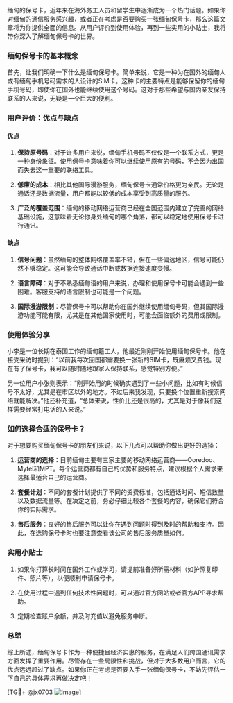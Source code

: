 缅甸的保号卡，近年来在海外务工人员和留学生中逐渐成为一个热门话题。如果你对缅甸的通信服务感兴趣，或者正在考虑是否要购买一张缅甸保号卡，那么这篇文章将为你提供全面的信息。从用户评价到使用体验，再到一些实用的小贴士，我将带你深入了解缅甸保号卡的世界。

### 缅甸保号卡的基本概念

首先，让我们明确一下什么是缅甸保号卡。简单来说，它是一种为在国外的缅甸人或有缅甸手机号码需求的人设计的SIM卡。这种卡的主要特点是能够保留你的缅甸手机号码，即使你在国外也能继续使用这个号码。这对于那些希望与国内亲友保持联系的人来说，无疑是一个巨大的便利。

### 用户评价：优点与缺点

#### 优点

1. **保持原号码**：对于许多用户来说，缅甸手机号码不仅仅是一个联系方式，更是一种身份象征。使用保号卡意味着你可以继续使用原有的号码，不会因为出国而失去这一重要的联络工具。
   
2. **低廉的成本**：相比其他国际漫游服务，缅甸保号卡通常价格更为亲民。无论是通话还是数据流量，用户都能以较低的成本享受到高质量的服务。

3. **广泛的覆盖范围**：缅甸的移动网络运营商已经在全国范围内建立了完善的网络基础设施，这意味着无论你身处缅甸的哪个角落，都可以稳定地使用保号卡进行通讯。

#### 缺点

1. **信号问题**：虽然缅甸的整体网络覆盖率不错，但在一些偏远地区，信号可能仍然不够稳定。这可能会导致通话中断或数据连接速度变慢。

2. **语言障碍**：对于不熟悉缅甸语的用户来说，办理和使用保号卡可能会遇到一些困难。客服支持的语言限制也可能是一个问题。

3. **国际漫游限制**：尽管保号卡可以帮助你在国外继续使用缅甸号码，但其国际漫游功能可能有限，尤其是在其他国家使用时，可能会面临额外的费用或限制。

### 使用体验分享

小李是一位长期在泰国工作的缅甸籍工人，他最近刚刚开始使用缅甸保号卡。他在接受采访时提到：“以前我每次回国都需要换一张新的SIM卡，既麻烦又费钱。现在有了保号卡，我可以随时随地跟家人保持联系，感觉特别方便。”

另一位用户小张则表示：“刚开始用的时候确实遇到了一些小问题，比如有时候信号不太好，尤其是在市区以外的地方。不过后来我发现，只要换个位置重新搜索网络就能解决。”他还补充道，“总体来说，性价比还是很高的，尤其是对于像我们这样需要经常打电话的人来说。”

### 如何选择合适的保号卡？

对于想要购买缅甸保号卡的朋友们来说，以下几点可以帮助你做出更好的选择：

1. **运营商的选择**：目前缅甸主要有三家主要的移动网络运营商——Ooredoo、Mytel和MPT。每个运营商都有自己的优势和服务特点，建议根据个人需求来选择最适合自己的运营商。

2. **套餐计划**：不同的套餐计划提供了不同的资费标准，包括通话时间、短信数量以及数据流量等。在决定之前，务必仔细比较各个套餐的内容，确保它们符合你的实际需求。

3. **售后服务**：良好的售后服务可以让你在遇到问题时得到及时的帮助和支持。因此，在选购保号卡时也要注意查看该公司的售后服务质量如何。

### 实用小贴士

1. 如果你打算长时间在国外工作或学习，请提前准备好所需材料（如护照复印件、照片等），以便顺利申请保号卡。

2. 在使用过程中遇到任何技术性问题时，可以通过官方网站或者官方APP寻求帮助。

3. 定期检查账户余额，并及时充值以避免服务中断。

### 总结

综上所述，缅甸保号卡作为一种便捷且经济实惠的服务，在满足人们跨国通讯需求方面发挥了重要作用。尽管存在一些局限性和挑战，但对于大多数用户而言，它的优点远远超过了缺点。如果你正在考虑是否要入手一张缅甸保号卡，不妨先评估一下自己的具体需求再做决定吧！

[TG💪+ @jx0703 ![Image](https://github.com/user-attachments/assets/dbca1d08-cadb-493c-b0ec-ad6f7a83f270)]